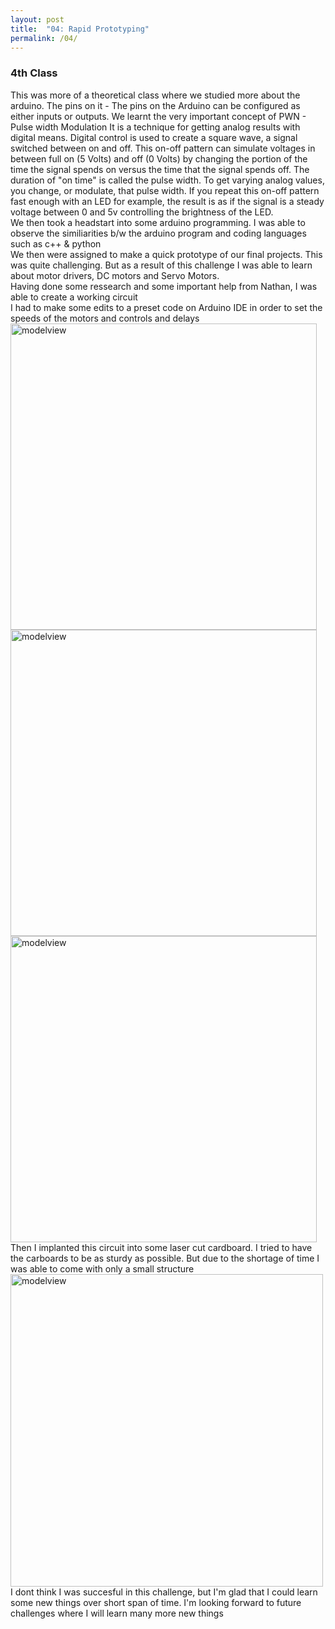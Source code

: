 ```yaml
---
layout: post
title:  "04: Rapid Prototyping"
permalink: /04/
---
```


### 4th Class 

This was more of a theoretical class where we studied more about the arduino. The pins on it - The pins on the Arduino can be configured as either inputs or outputs. We learnt the very important concept of PWN - Pulse width Modulation 
It is a technique for getting analog results with digital means. Digital control is used to create a square wave, a signal switched between on and off. This on-off pattern can simulate voltages in between full on (5 Volts) and off (0 Volts) by changing the portion of the time the signal spends on versus the time that the signal spends off. The duration of "on time" is called the pulse width. To get varying analog values, you change, or modulate, that pulse width. If you repeat this on-off pattern fast enough with an LED for example, the result is as if the signal is a steady voltage between 0 and 5v controlling the brightness of the LED.
<br>
We then took a headstart into some arduino programming. I was able to observe the similiarities b/w the arduino program and coding languages such as c++ & python
<br>
We then were assigned to make a quick prototype of our final projects. This was quite challenging. But as a result of this challenge I was able to learn about motor drivers, DC motors and Servo Motors.
<br>
Having done some ressearch and some important help from Nathan, I was able to create a working circuit
<br>
I had to make some edits to a preset code on Arduino IDE in order to set the speeds of the motors and controls and delays
<br>
<img src="ar2.png" alt="modelview" style="height: 490px; max-width: 167%">
<img src="ar1.png" alt="modelview" style="height: 490px; max-width: 167%">
<br>
<img src="ar.jpg" alt="modelview" style="height: 490px; max-width: 167%">
<br>
Then I implanted this circuit into some laser cut cardboard. I tried to have the carboards to be as sturdy as possible. But due to the shortage of time I was able to come with only a small structure
<br>
<img src="bc.jpg" alt="modelview" style="height: 500px; max-width: 176%">
<br>
I dont think I was succesful in this challenge, but I'm glad that I could  learn some new things over short span of time.
I'm looking forward to future challenges where  I will learn many more new things


